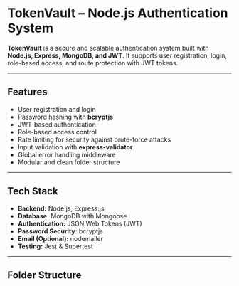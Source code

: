# TokenVault – Node.js Authentication System

**TokenVault** is a secure and scalable authentication system built with **Node.js, Express, MongoDB, and JWT**. It supports user registration, login, role-based access, and route protection with JWT tokens.

---

## Features

- User registration and login
- Password hashing with **bcryptjs**
- JWT-based authentication
- Role-based access control
- Rate limiting for security against brute-force attacks
- Input validation with **express-validator**
- Global error handling middleware
- Modular and clean folder structure

---

## Tech Stack

- **Backend:** Node.js, Express.js  
- **Database:** MongoDB with Mongoose  
- **Authentication:** JSON Web Tokens (JWT)  
- **Password Security:** bcryptjs  
- **Email (Optional):** nodemailer  
- **Testing:** Jest & Supertest  

---

## Folder Structure

